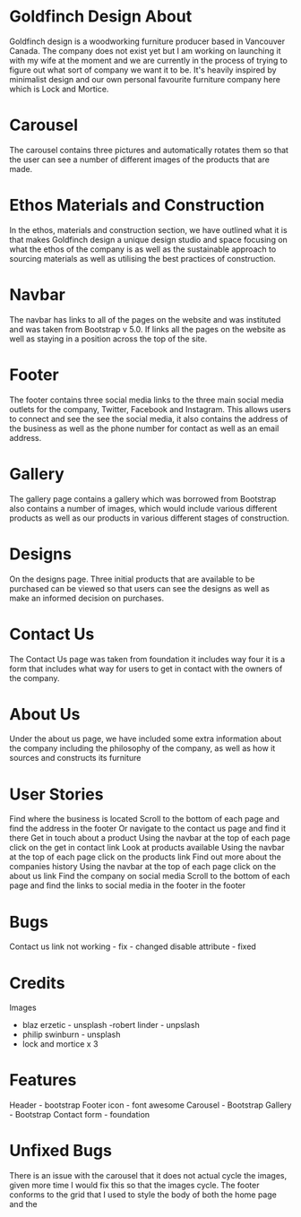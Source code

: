 
# Goldfinch Design About
Goldfinch design is a woodworking furniture producer based in Vancouver Canada. The company does not exist yet but I am working on launching it with my wife at the moment and we are currently in the process of trying to figure out what sort of company we want it to be. It's heavily inspired by minimalist design and our own personal favourite furniture company here which is Lock and Mortice. 

# Carousel
The carousel contains three pictures and automatically rotates them so that the user can see a number of different images of the products that are made.


# Ethos Materials and Construction
In the ethos, materials and construction section, we have outlined what it is that makes Goldfinch design a unique design studio and space focusing on what the ethos of the company is as well as the sustainable approach to sourcing materials as well as utilising the best practices of construction.

# Navbar
The navbar has links to all of the pages on the website and was instituted and was taken from Bootstrap v 5.0. If links all the pages on the website as well as staying in a position across the top of the site.

# Footer
The footer contains three social media links to the three main social media outlets for the company, Twitter, Facebook and Instagram. This allows users to connect and see the see the social media, it also contains the address of the business as well as the phone number for contact as well as an email address.

# Gallery
The gallery page contains a gallery which was borrowed from Bootstrap also contains a number of images, which would include various different products as well as our products in various different stages of construction.

# Designs
On the designs page. Three initial products that are available to be purchased can be viewed so that users can see the designs as well as make an informed decision on purchases.

# Contact Us
The Contact Us page was taken from foundation it includes way four it is a form that includes what way for users to get in contact with the owners of the company.

# About Us
Under the about us page, we have included some extra information about the company including the philosophy of the company, as well as how it sources and constructs its furniture

# User Stories
Find where the business is located
Scroll to the bottom of each page and find the address in the footer
Or navigate to the contact us page and find it there
Get in touch about a product
Using the navbar at the top of each page click on the get in contact link
Look at products available
Using the navbar at the top of each page click on the products link
Find out more about the companies history
Using the navbar at the top of each page click on the about us link
Find the company on social media
Scroll to the bottom of each page and find the links to social media in the footer in the footer
# Bugs
Contact us link not working  - fix - changed disable attribute - fixed

# Credits
Images
- blaz erzetic - unsplash
-robert linder - unpslash
- philip swinburn - unsplash
- lock and mortice x 3 

# Features
Header - bootstrap
Footer icon - font awesome
Carousel - Bootstrap
Gallery - Bootstrap
Contact form - foundation


# Unfixed Bugs
There is an issue with the carousel that it does not actual cycle the images, given more time I would fix this so that the images cycle. 
The footer conforms to the grid that I used to style the body of both the home page and the 




